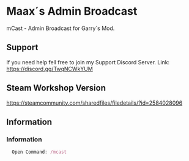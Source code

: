 # Maax´s Admin Broadcast
mCast - Admin Broadcast for Garry´s Mod.

## Support
If you need help fell free to join my Support Discord Server.
Link: https://discord.gg/TwqNCWkYUM

## Steam Workshop Version
https://steamcommunity.com/sharedfiles/filedetails/?id=2584028096

## Information

### Information

```javascript
  Open Command: /mcast
```

